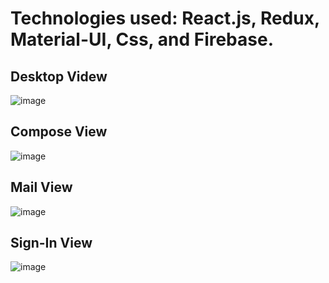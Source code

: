 # Technologies used: React.js, Redux, Material-UI, Css, and Firebase. 

## Desktop Videw
![image](https://user-images.githubusercontent.com/73797796/134780113-fdc10f81-3110-4ccb-9af1-c3fb8ee4686c.png)

## Compose View
![image](https://user-images.githubusercontent.com/73797796/134780149-ab45e424-5b3a-4c73-bc2b-b43ac2d85f40.png)

## Mail View
![image](https://user-images.githubusercontent.com/73797796/134780135-04f52b90-9078-4949-bc3b-d1f2fe907d78.png)

## Sign-In View
![image](https://user-images.githubusercontent.com/73797796/134780218-f8db81b3-8a94-4426-aadd-7f95ef224fbf.png)
